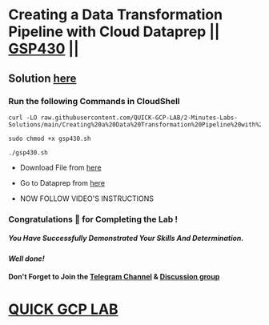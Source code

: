 # Creating a Data Transformation Pipeline with Cloud Dataprep || [GSP430](https://www.cloudskillsboost.google/focuses/4415?parent=catalog) ||

## Solution [here]()

### Run the following Commands in CloudShell

```
curl -LO raw.githubusercontent.com/QUICK-GCP-LAB/2-Minutes-Labs-Solutions/main/Creating%20a%20Data%20Transformation%20Pipeline%20with%20Cloud%20Dataprep/gsp430.sh

sudo chmod +x gsp430.sh

./gsp430.sh
```

* Download File from [here](https://github.com/QUICK-GCP-LAB/2-Minutes-Labs-Solutions/raw/main/Creating%20a%20Data%20Transformation%20Pipeline%20with%20Cloud%20Dataprep/flow_Ecommerce_Analytics_Pipeline.zip)

* Go to Dataprep from [here](https://console.cloud.google.com/dataprep)

* NOW FOLLOW VIDEO'S INSTRUCTIONS

### Congratulations 🎉 for Completing the Lab !

##### *You Have Successfully Demonstrated Your Skills And Determination.*

#### *Well done!*

#### Don't Forget to Join the [Telegram Channel](https://t.me/QuickGcpLab) & [Discussion group](https://t.me/QuickGcpLabChats)

# [QUICK GCP LAB](https://www.youtube.com/@quickgcplab)
